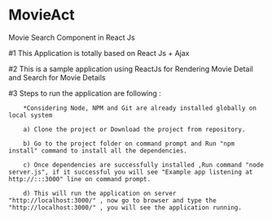 # MovieAct
Movie Search Component in React Js

#1 This Application is totally based on React Js + Ajax

#2 This is a sample application using ReactJs for Rendering Movie Detail and Search for Movie Details

#3 Steps to run the application are following :

		*Considering Node, NPM and Git are already installed globally on local system

		a) Clone the project or Download the project from repository.

		b) Go to the project folder on command prompt and Run "npm install" command to install all the dependencies.

		c) Once dependencies are successfully installed ,Run command "node server.js", if it successful you will see "Example app listening at http://:::3000" line on command prompt.

		d) This will run the application on server "http://localhost:3000/" , now go to browser and type the "http://localhost:3000/" , you will see the application running.


